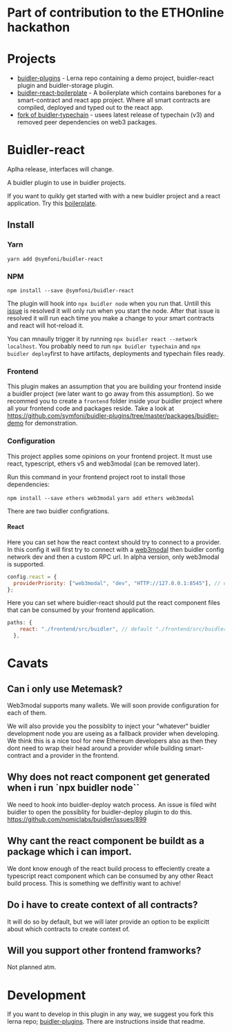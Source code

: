 # Part of contribution to the ETHOnline hackathon

# Projects

- [buidler-plugins](https://github.com/symfoni/buidler-plugins) - Lerna repo containing a demo project, buidler-react plugin and buidler-storage plugin.
- [buidler-react-boilerplate](https://github.com/symfoni/buidler-react-boilerplate) - A boilerplate which contains barebones for a smart-contract and react app project. Where all smart contracts are compiled, deployed and typed out to the react app.
- [fork of buidler-typechain](https://github.com/symfoni/buidler-typechain) - usees latest release of typechain (v3) and removed peer dependencies on web3 packages.

# Buidler-react

Aplha release, interfaces will change.

A buidler plugin to use in buidler projects.

If you want to quikly get started with with a new buidler project and a react application. Try this [boilerplate](https://github.com/symfoni/buidler-react-boilerplate).

## Install

### Yarn

`yarn add @symfoni/buidler-react`

### NPM

`npm install --save @symfoni/buidler-react `

The plugin will hook into `npx buidler node` when you run that. Untill this [issue](https://github.com/nomiclabs/buidler/issues/899) is resolved it will only run when you start the node. After that issue is resolved it will run each time you make a change to your smart contracts and react will hot-reload it.

You can mnaully trigger it by running `npx buidler react --network localhost`. You probably need to run `npx buidler typechain` and `npx buidler deploy`first to have artifacts, deployments and typechain files ready.

### Frontend

This plugin makes an assumption that you are building your frontend inside a buidler project (we later want to go away from this assumption). So we recommed you to create a `frontend` folder inside your buidler project where all your frontend code and packages reside. Take a look at https://github.com/symfoni/buidler-plugins/tree/master/packages/buidler-demo for demonstration.

### Configuration

This project applies some opinions on your frontend project. It must use react, typescript, ethers v5 and web3modal (can be removed later).

Run this command in your frontend project root to install those dependencies:

`npm install --save ethers web3modal`
`yarn add ethers web3modal`

There are two buidler configrations.

#### React

Here you can set how the react context should try to connect to a provider. In this config it will first try to connect with a [web3modal](https://github.com/Web3Modal/web3modal) then buidler config network dev and then a custom RPC url. In alpha version, only web3modal is supported.

```javascript
config.react = {
  providerPriority: ["web3modal", "dev", "HTTP://127.0.0.1:8545"], // default ["web3modal"]
};
```

Here you can set where buidler-react should put the react component files that can be consumed by your frontend application.

```javascript
paths: {
    react: "./frontend/src/buidler", // default "./frontend/src/buidler"
  },
```

# Cavats

## Can i only use Metemask?

Web3modal supports many wallets. We will soon provide configuration for each of them.

We will also provide you the possiblity to inject your "whatever" buidler development node you are useing as a fallback provider when developing. We think this is a nice tool for new Ethereum developers also as then they dont need to wrap their head around a provider while building smart-contract and a provider in the frontend.

## Why does not react component get generated when i run `npx buidler node``

We need to hook into buidler-deploy watch process. An issue is filed wiht buidler to open the possiblity for buidler-deploy plugin to do this. https://github.com/nomiclabs/buidler/issues/899

## Why cant the react component be buildt as a package which i can import.

We dont know enough of the react build process to effeciently create a typescript react component which can be consumed by any other React build process. This is something we deffinitiy want to achive!

## Do i have to create context of all contracts?

It will do so by default, but we will later provide an option to be explicitt about which contracts to create context of.

## Will you support other frontend framworks?

Not planned atm.

# Development

If you want to develop in this plugin in any way, we suggest you fork this lerna repo; [buidler-plugins](https://github.com/symfoni/buidler-plugins). There are instructions inside that readme.
